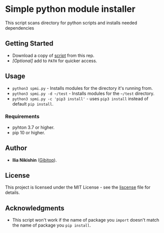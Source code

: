 # Simple python module installer

This script scans directory for python scripts and installs needed dependencies

## Getting Started

* Download a copy of [script](spmi.py) from this rep.
* *[Optional]* add to `PATH` for quicker access.

## Usage

* `python3 spmi.py` - Installs modules for the directory it's running from.
* `python3 spmi.py -d ~/test` - Installs modules for the `~/test` directory.
* `python3 spmi.py -c 'pip3 install'` - uses `pip3 install` instead of default `pip install`.

### Requirements

* pyhton 3.7 or higher.
* pip 10 or higher.

## Author
* **Ilia Nikishin** ([Gibitop](https://github.com/Gibitop)).

## License

This project is licensed under the MIT License - see the [liscense](LICENSE) file for details.

## Acknowledgments
* This script won't work if the name of package you `import` doesn't match the name of package you `pip install`.
